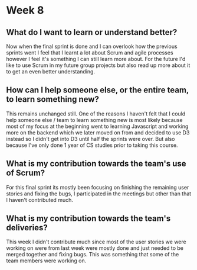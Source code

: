 # Week 8 
## What do I want to learn or understand better?
Now when the final sprint is done and I can overlook how the previous sprints went I feel that I learnt a lot about Scrum and agile processes however I feel it's something I can still learn more about. For the future I'd like to use Scrum in my future group projects but also read up more about it to get an even better understanding.

## How can I help someone else, or the entire team, to learn something new?
This remains unchanged still. One of the reasons I haven't felt that I could help someone else / team to learn something new is most likely because most of my focus at the beginning went to learning Javascript and working more on the backend which we later moved on from and decided to use D3 instead so I didn't get into D3 until half the sprints were over.  But also because I've only done 1 year of CS studies prior to taking this course.

## What is my contribution towards the team's use of Scrum?
For this final sprint its mostly been focusing on finishing the remaining user stories and fixing the bugs, I participated in the meetings but other than that I haven't contributed much.

## What is my contribution towards the team's deliveries?
This week I didn't contribute much since most of the user stories we were working on were from last week were mostly done and just needed to be merged together and fixing bugs. This was something that some of the team members were working on.
